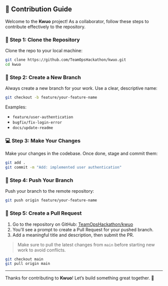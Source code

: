 ## 🚀 Contribution Guide

Welcome to the **Kwuo** project! As a collaborator, follow these steps to contribute effectively to the repository.

### 🔧 Step 1: Clone the Repository

Clone the repo to your local machine:

```bash
git clone https://github.com/TeamOpsHackathon/kwuo.git
cd kwuo
```

### 🌿 Step 2: Create a New Branch

Always create a new branch for your work. Use a clear, descriptive name:

```bash
git checkout -b feature/your-feature-name
```

Examples:

- `feature/user-authentication`
- `bugfix/fix-login-error`
- `docs/update-readme`

### 💻 Step 3: Make Your Changes

Make your changes in the codebase. Once done, stage and commit them:

```bash
git add .
git commit -m "Add: implemented user authentication"
```

### 🚀 Step 4: Push Your Branch

Push your branch to the remote repository:

```bash
git push origin feature/your-feature-name
```

### 🔁 Step 5: Create a Pull Request

1. Go to the repository on GitHub: [TeamOpsHackathon/kwuo](https://github.com/TeamOpsHackathon/kwuo)
2. You'll see a prompt to create a Pull Request for your pushed branch.
3. Add a meaningful title and description, then submit the PR.

> Make sure to pull the latest changes from `main` before starting new work to avoid conflicts.

```bash
git checkout main
git pull origin main
```

---

Thanks for contributing to **Kwuo**! Let’s build something great together. 💪

```

```
